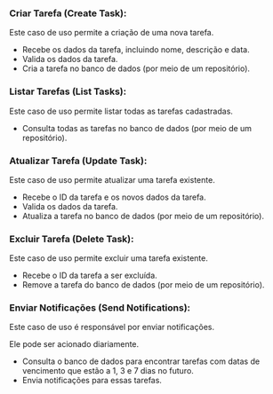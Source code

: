 ### Criar Tarefa (Create Task):

Este caso de uso permite a criação de uma nova tarefa.
- Recebe os dados da tarefa, incluindo nome, descrição e data.
- Valida os dados da tarefa.
- Cria a tarefa no banco de dados (por meio de um repositório).

### Listar Tarefas (List Tasks):

Este caso de uso permite listar todas as tarefas cadastradas.
- Consulta todas as tarefas no banco de dados (por meio de um repositório).

### Atualizar Tarefa (Update Task):

Este caso de uso permite atualizar uma tarefa existente.
- Recebe o ID da tarefa e os novos dados da tarefa.
- Valida os dados da tarefa.
- Atualiza a tarefa no banco de dados (por meio de um repositório).

### Excluir Tarefa (Delete Task):

Este caso de uso permite excluir uma tarefa existente.
- Recebe o ID da tarefa a ser excluída.
- Remove a tarefa do banco de dados (por meio de um repositório).

### Enviar Notificações (Send Notifications):

Este caso de uso é responsável por enviar notificações. 

Ele pode ser acionado diariamente.
- Consulta o banco de dados para encontrar tarefas com datas de vencimento que estão a 1, 3 e 7 dias no futuro.
- Envia notificações para essas tarefas.